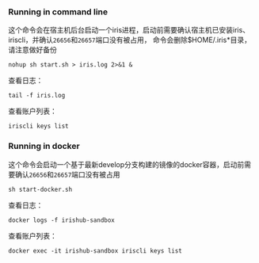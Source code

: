 ### Running in command line
这个命令会在宿主机后台启动一个iris进程，启动前需要确认宿主机已安装iris、iriscli，并确认`26656`和`26657`端口没有被占用，
命令会删除$HOME/.iris*目录，请注意做好备份
```
nohup sh start.sh > iris.log 2>&1 &
```
查看日志：
```$xslt
tail -f iris.log
```
查看账户列表：
```$xslt
iriscli keys list
```

### Running in docker
这个命令会启动一个基于最新develop分支构建的镜像的docker容器，启动前需要确认`26656`和`26657`端口没有被占用
```
sh start-docker.sh
```
查看日志：
```$xslt
docker logs -f irishub-sandbox
```
查看账户列表：
```$xslt
docker exec -it irishub-sandbox iriscli keys list
```